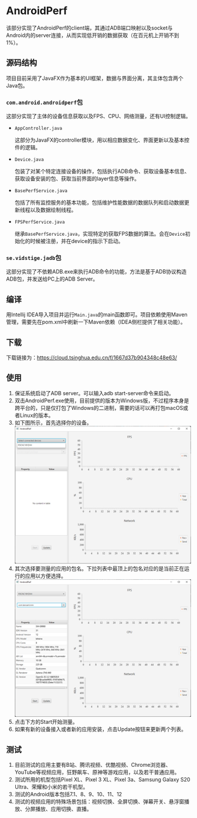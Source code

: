 # AndroidPerf

该部分实现了AndroidPerf的client端，其通过ADB端口映射以及socket与Android内的server连接，从而实现低开销的数据获取（在百元机上开销不到1%）。

## 源码结构

项目目前采用了JavaFX作为基本的UI框架，数据与界面分离，其主体包含两个Java包。
### `com.android.androidperf`包
这部分实现了主体的设备信息获取以及FPS、CPU、网络测量，还有UI控制逻辑。

* `AppController.java`
    
    这部分为JavaFX的controller模块，用以相应数据变化、界面更新以及基本控件的逻辑。
* `Device.java`
    
    包装了对某个特定连接设备的操作，包括执行ADB命令、获取设备基本信息、获取设备安装的包、获取当前界面的layer信息等操作。
* `BasePerfService.java`
    
    包括了所有监控服务的基本功能，包括维护性能数据的数据队列和启动数据更新线程以及数据绘制线程。
* `FPSPerfService.java`

    继承`BasePerfService.java`，实现特定的获取FPS数据的算法。会在`Device`初始化的时候被注册，并在device的指示下启动。

### `se.vidstige.jadb`包

这部分实现了不依赖ADB.exe来执行ADB命令的功能，方法是基于ADB协议构造ADB包，并发送给PC上的ADB Server。

## 编译

用Intellij IDEA导入项目并运行`Main.java`的main函数即可。项目依赖使用Maven管理，需要先在pom.xml中刷新一下Maven依赖（IDEA侧栏提供了相关功能）。

## 下载
下载链接为：https://cloud.tsinghua.edu.cn/f/1667d37b904348c48e63/

## 使用

1. 保证系统启动了ADB server。可以输入adb start-server命令来启动。
2. 双击AndroidPerf.exe使用，目前提供的版本为Windows版，不过程序本身是跨平台的，只是仅打包了Windows的二进制，需要的话可以再打包macOS或者Linux的版本。
3. 如下图所示，首先选择你的设备。
    <img src="doc/device.png">
4. 其次选择要测量的应用的包名。下拉列表中最顶上的包名对应的是当前正在运行的应用以方便选择。
    <img src="doc/package.png">
5. 点击下方的Start开始测量。
6. 如果有新的设备接入或者新的应用安装，点击Update按钮来更新两个列表。

## 测试
1. 目前测试的应用主要有B站、腾讯视频、优酷视频、Chrome浏览器、YouTube等视频应用，狂野飙车、原神等游戏应用，以及若干普通应用。
2. 测试所用的机型包括Pixel XL、Pixel 3 XL、Pixel 3a、Samsung Galaxy S20 Ultra、荣耀和小米的若干机型。
3. 测试的Android版本包括7.1、8、9、10、11、12
4. 测试的视频应用的特殊场景包括：视频切换、全屏切换、弹幕开关、悬浮窗播放、分屏播放、应用切换、直播。

